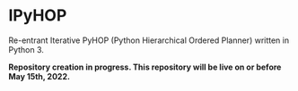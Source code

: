 # IPyHOP
Re-entrant Iterative PyHOP (Python Hierarchical Ordered Planner) written in Python 3.

**Repository creation in progress. This repository will be live on or before May 15th, 2022.**
